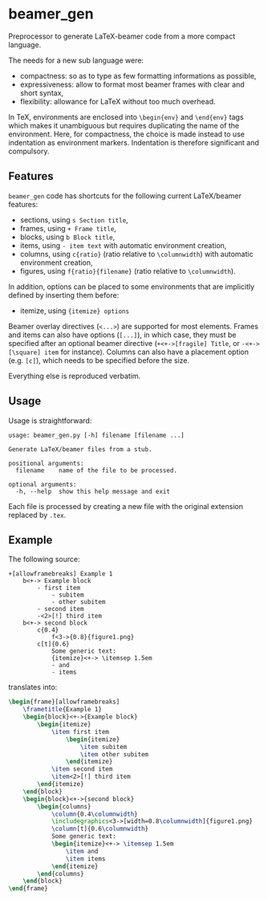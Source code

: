 beamer_gen
==========

Preprocessor to generate LaTeX-beamer code from a more compact language.

The needs for a new sub language were:

- compactness: so as to type as few formatting informations as possible,
- expressiveness: allow to format most beamer frames with clear and short syntax,
- flexibility: allowance for LaTeX without too much overhead.

In TeX, environments are enclosed into ``\begin{env}`` and ``\end{env}`` tags which makes it unambiguous but requires duplicating the name of the environment.
Here, for compactness, the choice is made instead to use indentation as environment markers.
Indentation is therefore significant and compulsory.


Features
--------

``beamer_gen`` code has shortcuts for the following current LaTeX/beamer features:

- sections, using ``s Section title``,
- frames, using ``+ Frame title``,
- blocks, using ``b Block title``,
- items, using ``- item text`` with automatic environment creation,
- columns, using ``c{ratio}`` (ratio relative to ``\columnwidth``) with automatic environment creation,
- figures, using ``f{ratio}{filename}`` (ratio relative to ``\columnwidth``).

In addition, options can be placed to some environments that are implicitly defined by inserting them before:

- itemize, using ``{itemize} options``

Beamer overlay directives (``<...>``) are supported for most elements.
Frames and items can also have options (``[...]``), in which case, they must be specified after an optional beamer directive (``+<+->[fragile] Title``, or ``-<+->[\square] item`` for instance).
Columns can also have a placement option (e.g. ``[c]``), which needs to be specified before the size.

Everything else is reproduced verbatim.


Usage
-----

Usage is straightforward:

    usage: beamer_gen.py [-h] filename [filename ...]

    Generate LaTeX/beamer files from a stub.

    positional arguments:
      filename    name of the file to be processed.

    optional arguments:
      -h, --help  show this help message and exit

Each file is processed by creating a new file with the original extension replaced by ``.tex``.


Example
-------

The following source:

```
+[allowframebreaks] Example 1
    b<+-> Example block
        - first item
            - subitem
            - other subitem
        - second item
        -<2>[!] third item
    b<+-> second block
        c{0.4}
            f<3->{0.8}{figure1.png}
        c[t]{0.6}
            Some generic text:
            {itemize}<+-> \itemsep 1.5em
            - and
            - items
```

translates into:

```tex
\begin{frame}[allowframebreaks]
    \frametitle{Example 1}
    \begin{block}<+->{Example block}
        \begin{itemize}
            \item first item
                \begin{itemize}
                    \item subitem
                    \item other subitem
                \end{itemize}
            \item second item
            \item<2>[!] third item
        \end{itemize}
    \end{block}
    \begin{block}<+->{second block}
        \begin{columns}
            \column{0.4\columnwidth}
            \includegraphics<3->[width=0.8\columnwidth]{figure1.png}
            \column[t]{0.6\columnwidth}
            Some generic text:
            \begin{itemize}<+-> \itemsep 1.5em
                \item and
                \item items
            \end{itemize}
        \end{columns}
    \end{block}
\end{frame}
```
